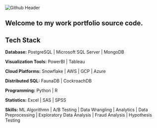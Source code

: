![Github Header](https://user-images.githubusercontent.com/83256563/202877533-13334883-4ac5-4d2e-9d5d-0dd8d1c217cf.png)


## Welcome to my work portfolio source code.

## Tech Stack

**Database:** PostgreSQL | Microsoft SQL Server | MongoDB

**Visualization Tools:** PowerBI | Tableau 

**Cloud Platforms:** Snowflake | AWS | GCP | Azure
 
**Distributed SQL:** FaunaDB | CockroachDB

**Programming:** Python | R

**Statistics:** Excel | SAS | SPSS

**Skills:** ML Algorithmn | A/B Testing | Data Wrangling | Analytics | Data Preprocessing | Exploratory Data Analysis | Fraud Analysis |
Hypothesis Testing 




